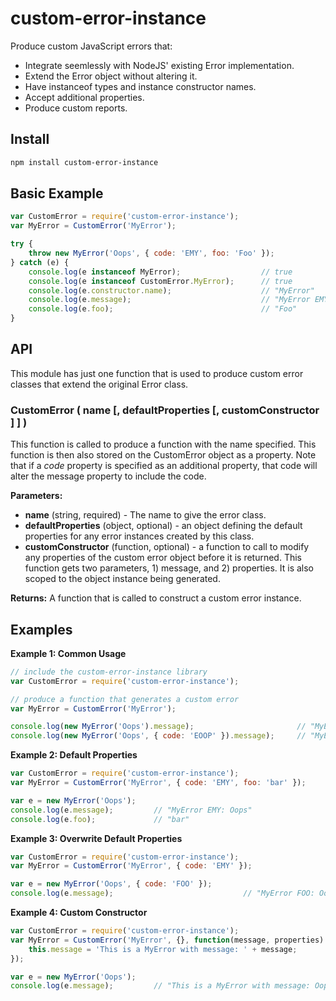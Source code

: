 # custom-error-instance

Produce custom JavaScript errors that:

 - Integrate seemlessly with NodeJS' existing Error implementation.
 - Extend the Error object without altering it.
 - Have instanceof types and instance constructor names.
 - Accept additional properties.
 - Produce custom reports.

## Install

```sh
npm install custom-error-instance
```

## Basic Example

```js
var CustomError = require('custom-error-instance');
var MyError = CustomError('MyError');

try {
    throw new MyError('Oops', { code: 'EMY', foo: 'Foo' });
} catch (e) {
    console.log(e instanceof MyError);                  // true
    console.log(e instanceof CustomError.MyError);      // true
    console.log(e.constructor.name);                    // "MyError"
    console.log(e.message);                             // "MyError EMY: Oops"
    console.log(e.foo);                                 // "Foo"
}
```

## API

This module has just one function that is used to produce custom error classes that extend the original Error class.

### CustomError ( name [, defaultProperties [, customConstructor ] ] )

This function is called to produce a function with the name specified. This function is then also stored on the CustomError object as a property. Note that if a *code* property is specified as an additional property, that code will alter the message property to include the code.

**Parameters:**

 - **name** (string, required) - The name to give the error class.
 - **defaultProperties** (object, optional) - an object defining the default properties for any error instances created by this class.
 - **customConstructor** (function, optional) - a function to call to modify any properties of the custom error object before it is returned. This function gets two parameters, 1) message, and 2) properties. It is also scoped to the object instance being generated.

**Returns:** A function that is called to construct a custom error instance.

## Examples

**Example 1: Common Usage**

```js
// include the custom-error-instance library
var CustomError = require('custom-error-instance');

// produce a function that generates a custom error
var MyError = CustomError('MyError');

console.log(new MyError('Oops').message);                       // "MyError: Oops";
console.log(new MyError('Oops', { code: 'EOOP' }).message);     // "MyError EOOP: Oops"
```

**Example 2: Default Properties**

```js
var CustomError = require('custom-error-instance');
var MyError = CustomError('MyError', { code: 'EMY', foo: 'bar' });

var e = new MyError('Oops');
console.log(e.message);         // "MyError EMY: Oops"
console.log(e.foo);             // "bar"
```

**Example 3: Overwrite Default Properties**

```js
var CustomError = require('custom-error-instance');
var MyError = CustomError('MyError', { code: 'EMY' });

var e = new MyError('Oops', { code: 'FOO' });
console.log(e.message);                             // "MyError FOO: Oops"
```

**Example 4: Custom Constructor**

```js
var CustomError = require('custom-error-instance');
var MyError = CustomError('MyError', {}, function(message, properties) {
    this.message = 'This is a MyError with message: ' + message;
});

var e = new MyError('Oops');
console.log(e.message);         // "This is a MyError with message: Oops"
```
